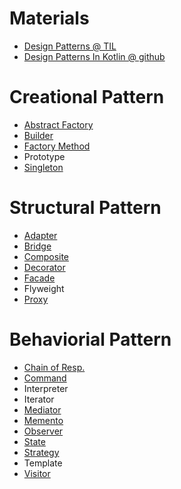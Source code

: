 # Materials

* [Design Patterns @ TIL](/designpattern/README.md)
* [Design Patterns In Kotlin @ github](https://github.com/dbacinski/Design-Patterns-In-Kotlin)

# Creational Pattern

* [Abstract Factory](kotlin_design_pattern/abstract_factory.md)
* [Builder](kotlin_design_pattern/builder.md)
* [Factory Method](kotlin_design_pattern/factory_method.md)
* Prototype
* [Singleton](kotlin_design_pattern/singleton.md)
 
# Structural Pattern

* [Adapter](kotlin_design_pattern/adapter.md)
* [Bridge](kotlin_design_pattern/bridge.md)
* [Composite](kotlin_design_pattern/composite.md)
* [Decorator](kotlin_design_pattern/decorator.md)
* [Facade](kotlin_design_pattern/facade.md)
* Flyweight
* [Proxy](kotlin_design_pattern/proxy.md)

# Behaviorial Pattern

* [Chain of Resp.](kotlin_design_pattern/chain_of_responsibility)
* [Command](kotlin_design_pattern/command.md)
* Interpreter
* Iterator
* [Mediator](kotlin_design_pattern/mediator.md)
* [Memento](kotlin_design_pattern/memento.md)
* [Observer](kotlin_design_pattern/observer.md)
* [State](kotlin_design_pattern/state.md)
* [Strategy](kotlin_design_pattern/strategy.md)
* Template
* [Visitor](kotlin_design_pattern/visitor.md)

